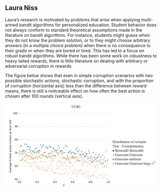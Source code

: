 ## Laura Niss

Laura’s research is motivated by problems that arise when applying multi-armed bandit algorithms for personalized education. Student behavior does not always conform to standard theoretical assumptions made in the literature on bandit algorithms. For instance, students might guess when they do not know the problem solution, or to they might choose arbitrary answers (in a multiple choice problem) when there is no consequence to their grade or when they are bored or tired. This has led to a focus on robust bandit algorithms. While there has been some work on robustness to heavy tailed rewards, there is little literature on dealing with arbitrary or adversarial corruption in rewards. 

The figure below shows that even in simple corruption scenarios with two possible stochastic actions, stochastic corruption, and with the proportion of corruption (horizontal axis) less than the difference between reward means, there is still a noticeable effect on how often the best action is chosen after 100 rounds (vertical axis). 

![Effect of corrupted rewards on proportion of correct actions](niss.png)
